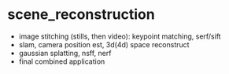 # scene_reconstruction
* image stitching (stills, then video): keypoint matching, serf/sift
* slam, camera position est, 3d(4d) space reconstruct
* gaussian splatting, nsff, nerf
* final combined application
